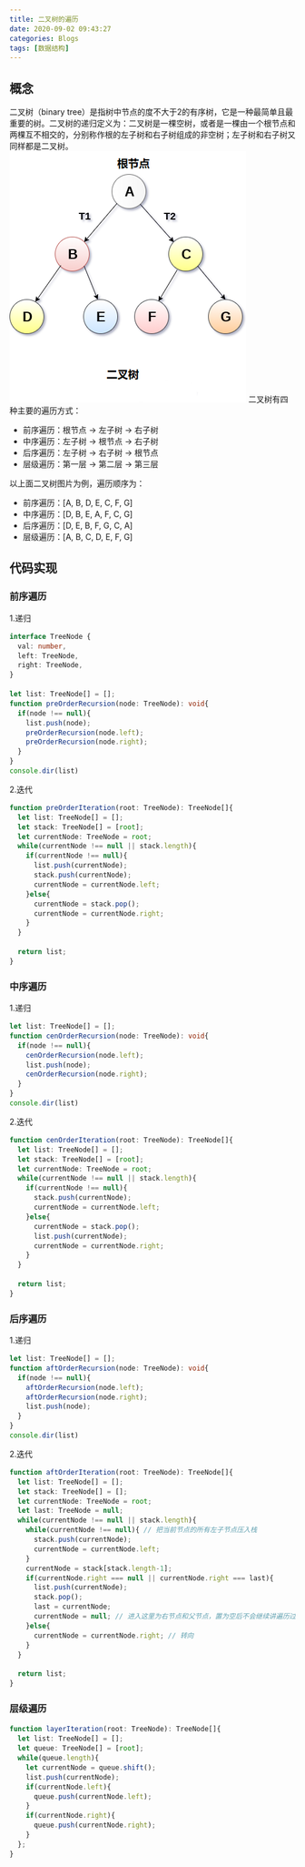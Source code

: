 ```yaml
---
title: 二叉树的遍历
date: 2020-09-02 09:43:27
categories: Blogs
tags: [数据结构]
---
```

## 概念
二叉树（binary tree）是指树中节点的度不大于2的有序树，它是一种最简单且最重要的树。二叉树的递归定义为：二叉树是一棵空树，或者是一棵由一个根节点和两棵互不相交的，分别称作根的左子树和右子树组成的非空树；左子树和右子树又同样都是二叉树。<!--more-->
![二叉树展示图](/img/二叉树的遍历/1.png)
二叉树有四种主要的遍历方式：
* 前序遍历：根节点 -> 左子树 -> 右子树
* 中序遍历：左子树 -> 根节点 -> 右子树
* 后序遍历：左子树 -> 右子树 -> 根节点
* 层级遍历：第一层 -> 第二层 -> 第三层

以上面二叉树图片为例，遍历顺序为：
* 前序遍历：[A, B, D, E, C, F, G]
* 中序遍历：[D, B, E, A, F, C, G]
* 后序遍历：[D, E, B, F, G, C, A]
* 层级遍历：[A, B, C, D, E, F, G]

## 代码实现
### 前序遍历
1.递归
```typescript
interface TreeNode {
  val: number,
  left: TreeNode,
  right: TreeNode,
}

let list: TreeNode[] = [];
function preOrderRecursion(node: TreeNode): void{
  if(node !== null){
    list.push(node);
    preOrderRecursion(node.left);
    preOrderRecursion(node.right);
  }
}
console.dir(list)
```
2.迭代
```typescript
function preOrderIteration(root: TreeNode): TreeNode[]{
  let list: TreeNode[] = [];
  let stack: TreeNode[] = [root];
  let currentNode: TreeNode = root;
  while(currentNode !== null || stack.length){
    if(currentNode !== null){
      list.push(currentNode);
      stack.push(currentNode);
      currentNode = currentNode.left;
    }else{
      currentNode = stack.pop();
      currentNode = currentNode.right;
    }
  }

  return list;
}
```

### 中序遍历
1.递归
```typescript
let list: TreeNode[] = [];
function cenOrderRecursion(node: TreeNode): void{
  if(node !== null){
    cenOrderRecursion(node.left);
    list.push(node);
    cenOrderRecursion(node.right);
  }
}
console.dir(list)
```
2.迭代
```typescript
function cenOrderIteration(root: TreeNode): TreeNode[]{
  let list: TreeNode[] = [];
  let stack: TreeNode[] = [root];
  let currentNode: TreeNode = root;
  while(currentNode !== null || stack.length){
    if(currentNode !== null){
      stack.push(currentNode);
      currentNode = currentNode.left;
    }else{
      currentNode = stack.pop();
      list.push(currentNode);
      currentNode = currentNode.right;
    }
  }

  return list;
}
```

### 后序遍历
1.递归
```typescript
let list: TreeNode[] = [];
function aftOrderRecursion(node: TreeNode): void{
  if(node !== null){
    aftOrderRecursion(node.left);
    aftOrderRecursion(node.right);
    list.push(node);
  }
}
console.dir(list)
```
2.迭代
```typescript
function aftOrderIteration(root: TreeNode): TreeNode[]{
  let list: TreeNode[] = [];
  let stack: TreeNode[] = [];
  let currentNode: TreeNode = root;
  let last: TreeNode = null;
  while(currentNode !== null || stack.length){
    while(currentNode !== null){ // 把当前节点的所有左子节点压入栈
      stack.push(currentNode);
      currentNode = currentNode.left;
    }
    currentNode = stack[stack.length-1];
    if(currentNode.right === null || currentNode.right === last){
      list.push(currentNode);
      stack.pop();
      last = currentNode;
      currentNode = null; // 进入这里为右节点和父节点，置为空后不会继续讲遍历过的节点重复压入栈
    }else{
      currentNode = currentNode.right; // 转向
    }
  }

  return list;
}
```

### 层级遍历
```typescript
function layerIteration(root: TreeNode): TreeNode[]{
  let list: TreeNode[] = [];
  let queue: TreeNode[] = [root];
  while(queue.length){
    let currentNode = queue.shift();
    list.push(currentNode);
    if(currentNode.left){
      queue.push(currentNode.left);
    }
    if(currentNode.right){
      queue.push(currentNode.right);
    }
  };
}
```